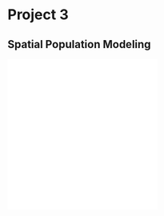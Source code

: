 # Project 3
## Spatial Population Modeling
![challenge 1](project3challenge1.md)
![challenge 2](project3challenge2.md)
